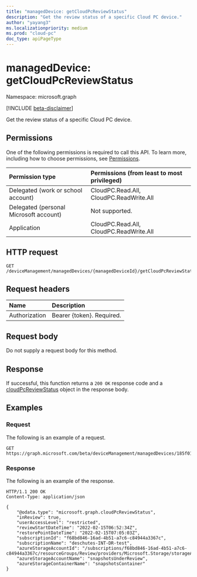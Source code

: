 ```yaml
---
title: "managedDevice: getCloudPcReviewStatus"
description: "Get the review status of a specific Cloud PC device."
author: "yayang3"
ms.localizationpriority: medium
ms.prod: "cloud-pc"
doc_type: apiPageType
---
```


# managedDevice: getCloudPcReviewStatus

Namespace: microsoft.graph

[!INCLUDE [beta-disclaimer](../../includes/beta-disclaimer.md)]

Get the review status of a specific Cloud PC device.

## Permissions
One of the following permissions is required to call this API. To learn more, including how to choose permissions, see [Permissions](/graph/permissions-reference).

|Permission type|Permissions (from least to most privileged)|
|:---|:---|
|Delegated (work or school account)|CloudPC.Read.All, CloudPC.ReadWrite.All|
|Delegated (personal Microsoft account)|Not supported.|
|Application|CloudPC.Read.All, CloudPC.ReadWrite.All|

## HTTP request

<!-- {
  "blockType": "ignored"
}
-->
``` http
GET /deviceManagement/managedDevices/{managedDeviceId}/getCloudPcReviewStatus
```

## Request headers
|Name|Description|
|:---|:---|
|Authorization|Bearer {token}. Required.|

## Request body
Do not supply a request body for this method.

## Response

If successful, this function returns a `200 OK` response code and a [cloudPcReviewStatus](../resources/cloudpcreviewstatus.md) object in the response body.

## Examples

### Request

The following is an example of a request.


<!-- {
  "blockType": "request",
  "name": "manageddevicethis.getcloudpcreviewstatus"
}
-->
``` http
GET https://graph.microsoft.com/beta/deviceManagement/managedDevices/185f01c2de954929afb129392e5d9f47/getCloudPcReviewStatus
```

### Response

The following is an example of the response.

<!-- {
  "blockType": "response",
  "@odata.type": "microsoft.graph.cloudPcReviewStatus",
  "name": "manageddevicethis.getcloudpcreviewstatus"
}
-->
``` http
HTTP/1.1 200 OK
Content-Type: application/json

{
    "@odata.type": "microsoft.graph.cloudPcReviewStatus",
    "inReview": true,
    "userAccessLevel": "restricted",
    "reviewStartDateTime": "2022-02-15T06:52:34Z",
    "restorePointDateTime": "2022-02-15T07:05:03Z",
    "subscriptionId": "f68bd846-16ad-4b51-a7c6-c84944a3367c",
    "subscriptionName": "deschutes-INT-DR-test",
    "azureStorageAccountId": "/subscriptions/f68bd846-16ad-4b51-a7c6-c84944a3367c/resourceGroups/Review/providers/Microsoft.Storage/storageAccounts/snapshotsUnderReview",
    "azureStorageAccountName": "snapshotsUnderReview",
    "azureStorageContainerName": "snapshotsContainer"
}
```

